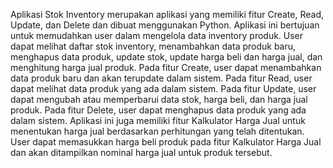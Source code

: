 Aplikasi Stok Inventory merupakan aplikasi yang memiliki fitur Create, Read, Update, dan Delete dan dibuat menggunakan Python.
Aplikasi ini bertujuan untuk memudahkan user dalam mengelola data inventory produk.
User dapat melihat daftar stok inventory,  menambahkan data produk baru, menghapus data produk, update stok, update harga beli dan harga jual, dan menghitung harga jual produk.
Pada fitur Create, user dapat menambahkan data produk baru dan akan terupdate dalam sistem.
Pada fitur Read, user dapat melihat data produk yang ada dalam sistem.
Pada fitur Update, user dapat mengubah atau memperbarui data stok, harga beli, dan harga jual produk.
Pada fitur Delete, user dapat menghapus data produk yang ada dalam sistem.
Aplikasi ini juga memiliki fitur Kalkulator Harga Jual untuk menentukan harga jual berdasarkan perhitungan yang telah ditentukan.
User dapat memasukkan harga beli produk pada fitur Kalkulator Harga Jual dan akan ditampilkan nominal harga jual untuk produk tersebut.
